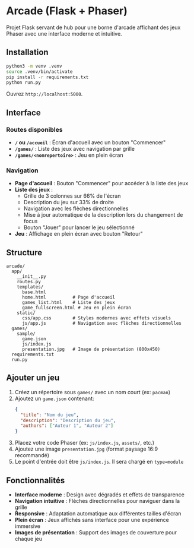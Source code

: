 # Arcade (Flask + Phaser)

Projet Flask servant de hub pour une borne d'arcade affichant des jeux Phaser avec une interface moderne et intuitive.

## Installation

```bash
python3 -m venv .venv
source .venv/bin/activate
pip install -r requirements.txt
python run.py
```

Ouvrez `http://localhost:5000`.

## Interface

### Routes disponibles

- **`/` ou `/accueil`** : Écran d'accueil avec un bouton "Commencer"
- **`/games/`** : Liste des jeux avec navigation par grille
- **`/games/<nomrepertoire>`** : Jeu en plein écran

### Navigation

- **Page d'accueil** : Bouton "Commencer" pour accéder à la liste des jeux
- **Liste des jeux** : 
  - Grille de 3 colonnes sur 66% de l'écran
  - Description du jeu sur 33% de droite
  - Navigation avec les flèches directionnelles
  - Mise à jour automatique de la description lors du changement de focus
  - Bouton "Jouer" pour lancer le jeu sélectionné
- **Jeu** : Affichage en plein écran avec bouton "Retour"

## Structure

```
arcade/
  app/
    __init__.py
    routes.py
    templates/
      base.html
      home.html          # Page d'accueil
      games_list.html    # Liste des jeux
      game_fullscreen.html # Jeu en plein écran
    static/
      css/app.css        # Styles modernes avec effets visuels
      js/app.js          # Navigation avec flèches directionnelles
  games/
    sample/
      game.json
      js/index.js
      presentation.jpg   # Image de présentation (800x450)
  requirements.txt
  run.py
```

## Ajouter un jeu

1. Créez un répertoire sous `games/` avec un nom court (ex: `pacman`)
2. Ajoutez un `game.json` contenant:
   ```json
   {
     "title": "Nom du jeu",
     "description": "Description du jeu",
     "authors": ["Auteur 1", "Auteur 2"]
   }
   ```
3. Placez votre code Phaser (ex: `js/index.js`, `assets/`, etc.)
4. Ajoutez une image `presentation.jpg` (format paysage 16:9 recommandé)
5. Le point d'entrée doit être `js/index.js`. Il sera chargé en `type=module`

## Fonctionnalités

- **Interface moderne** : Design avec dégradés et effets de transparence
- **Navigation intuitive** : Flèches directionnelles pour naviguer dans la grille
- **Responsive** : Adaptation automatique aux différentes tailles d'écran
- **Plein écran** : Jeux affichés sans interface pour une expérience immersive
- **Images de présentation** : Support des images de couverture pour chaque jeu